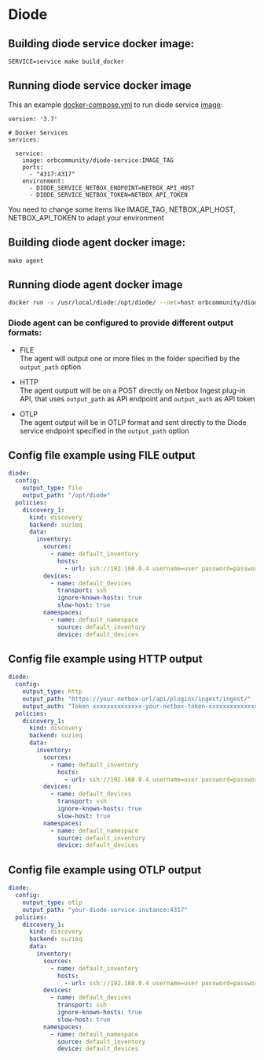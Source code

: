 # Diode

## Building diode service docker image:

`SERVICE=service make build_docker`

## Running diode service docker image

This an example [docker-compose.yml](https://github.com/orb-community/diode/blob/develop/docker/docker-compose.yml) to run diode service [image](https://hub.docker.com/r/orbcommunity/diode-service/tags):
```
version: '3.7'

# Docker Services
services:

  service:
    image: orbcommunity/diode-service:IMAGE_TAG
    ports:
      - "4317:4317"
    environment:
      - DIODE_SERVICE_NETBOX_ENDPOINT=NETBOX_API_HOST
      - DIODE_SERVICE_NETBOX_TOKEN=NETBOX_API_TOKEN
```

You need to change some items like IMAGE_TAG, NETBOX_API_HOST, NETBOX_API_TOKEN to adapt your environment

## Building diode agent docker image:

`make agent`

## Running diode agent docker image

```sh
docker run -v /usr/local/diode:/opt/diode/ --net=host orbcommunity/diode-agent:develop run -c /opt/diode/config.yaml
```
### Diode agent can be configured to provide different output formats:

- FILE <br /> 
The agent will output one or more files in the folder specified by the `output_path` option

- HTTP <br />
The agent outputt will be on a POST directly on Netbox Ingest plug-in API, that uses `output_path` as API endpoint and `output_auth` as API token

- OTLP <br />
The agent output will be in OTLP format and sent directly to the Diode service endpoint specified in the `output_path` option

## Config file example using FILE output
```yaml
diode:
  config:
    output_type: file
    output_path: "/opt/diode"
  policies:      
    discovery_1:
      kind: discovery
      backend: suzieq
      data:
        inventory: 
          sources:
            - name: default_inventory
              hosts:
                - url: ssh://192.168.0.4 username=user password=password
          devices:
            - name: default_devices
              transport: ssh
              ignore-known-hosts: true
              slow-host: true
          namespaces:
            - name: default_namespace
              source: default_inventory
              device: default_devices
```

## Config file example using HTTP output
```yaml
diode:
  config:
    output_type: http
    output_path: "https://your-netbox-url/api/plugins/ingest/ingest/"
    output_auth: "Token xxxxxxxxxxxxxx-your-netbox-token-xxxxxxxxxxxxxxxx"
  policies:      
    discovery_1:
      kind: discovery
      backend: suzieq
      data:      
        inventory: 
          sources:
            - name: default_inventory
              hosts:
                - url: ssh://192.168.0.4 username=user password=password
          devices:
            - name: default_devices
              transport: ssh
              ignore-known-hosts: true
              slow-host: true
          namespaces:
            - name: default_namespace
              source: default_inventory
              device: default_devices
```

## Config file example using OTLP output
```yaml
diode:
  config:
    output_type: otlp
    output_path: "your-diode-service-instance:4317"
  policies:      
    discovery_1:
      kind: discovery
      backend: suzieq
      data:
        inventory: 
          sources:
            - name: default_inventory
              hosts:
                - url: ssh://192.168.0.4 username=user password=password
          devices:
            - name: default_devices
              transport: ssh
              ignore-known-hosts: true
              slow-host: true
          namespaces:
            - name: default_namespace
              source: default_inventory
              device: default_devices
```

